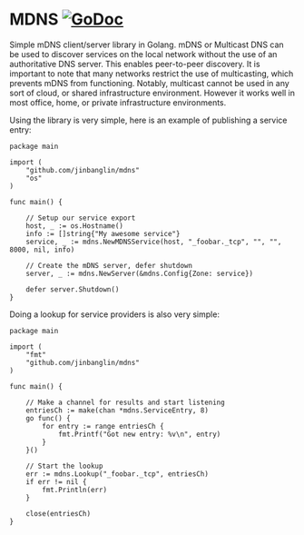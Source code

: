# MDNS [![GoDoc](https://godoc.org/github.com/jinbanglin/mdns?status.svg)](https://godoc.org/github.com/jinbanglin/mdns)

Simple mDNS client/server library in Golang. mDNS or Multicast DNS can be
used to discover services on the local network without the use of an authoritative
DNS server. This enables peer-to-peer discovery. It is important to note that many
networks restrict the use of multicasting, which prevents mDNS from functioning.
Notably, multicast cannot be used in any sort of cloud, or shared infrastructure
environment. However it works well in most office, home, or private infrastructure
environments.

Using the library is very simple, here is an example of publishing a service entry:

```
package main

import (
	"github.com/jinbanglin/mdns"
	"os"
)

func main() {

	// Setup our service export
	host, _ := os.Hostname()
	info := []string{"My awesome service"}
	service, _ := mdns.NewMDNSService(host, "_foobar._tcp", "", "", 8000, nil, info)

	// Create the mDNS server, defer shutdown
	server, _ := mdns.NewServer(&mdns.Config{Zone: service})

	defer server.Shutdown()
}
```

Doing a lookup for service providers is also very simple:

```
package main

import (
	"fmt"
	"github.com/jinbanglin/mdns"
)

func main() {

	// Make a channel for results and start listening
	entriesCh := make(chan *mdns.ServiceEntry, 8)
	go func() {
		for entry := range entriesCh {
			fmt.Printf("Got new entry: %v\n", entry)
		}
	}()

	// Start the lookup
	err := mdns.Lookup("_foobar._tcp", entriesCh)
	if err != nil {
		fmt.Println(err)
	}

	close(entriesCh)
}
```
